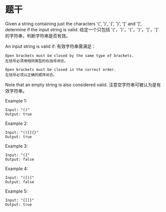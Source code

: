 # 题干

Given a string containing just the characters '(', ')', '{', '}', '[' and ']', determine if the input string is valid.
给定一个只包括 '('，')'，'{'，'}'，'['，']' 的字符串，判断字符串是否有效。

An input string is valid if:
有效字符串需满足：

```
Open brackets must be closed by the same type of brackets.
左括号必须用相同类型的右括号闭合。

Open brackets must be closed in the correct order.
左括号必须以正确的顺序闭合。
```

Note that an empty string is also considered valid.
注意空字符串可被认为是有效字符串。

Example 1:

```
Input: "()"
Output: true
```

Example 2:

```
Input: "()[]{}"
Output: true
```

Example 3:

```
Input: "(]"
Output: false
```

Example 4:

```
Input: "([)]"
Output: false
```

Example 5:

```
Input: "{[]}"
Output: true
```